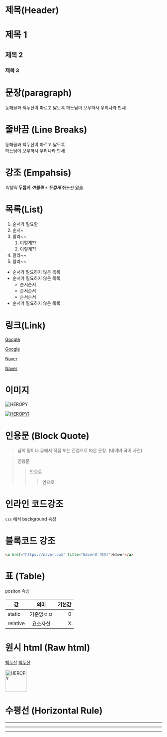 # 제목(Header)

# 제목 1
## 제목 2
### 제목 3


# 문장(paragraph)

동해물과 백두산이 마르고 닳도록
하느님이 보우하사 우리나라 만세

# 줄바끔 (Line Breaks)
동해물과 백두산이 마르고 닳도록 <br />
하느님이 보우하사 우리나라 만세　　

# 강조 (Empahsis)
_이텔릭_
**두껍게**
**_이텔릭 + 두껍게_**
~~취소선~~
<u>밑줄</u>

# 목록(List)

1. 순서가 필요함
1. 순서~
1. 랄라~~
    1. 이렇게??
    1. 이렇게??
1. 랄라~~
1. 랄라~~

- 순서가 필요하지 않은 목록
- 순서가 필요하지 않은 목록
    - 순서순서
    - 순서순서
    - 순서순서
- 순서가 필요하지 않은 목록

# 링크(Link)
<a href="https://google.com">Google</a>

[Google](https://google.com)


<a href="https://naver.com" title="Naver로 이동!">Naver</a>

[Naver](https://naver.com "Naver로 이동!")


# 이미지 
![HEROPY](https://heropy.blog/css/images/logo.png)


[![HEROPY](https://heropy.blog/css/images/logo.png)](https://heropy.blog/)]

# 인용문 (Block Quote)
> 남의 말이나 글에서 직접 또는 간접으로 따온 문장. 
> (네이버 국어 사전)

> 인용문
>> 안으로 
>>> 안으로 


# 인라인 코드강조 
`css` 에서 background 속성


# 블록코드 강조
```html
<a href="https://naver.com" title="Naver로 이동!">Naver</a>
```

# 표 (Table)
positon 속성

값 | 의미 | 기본값
-- | :--: | --:
static | 기준없ㅇㅁ | 0
relative | 요소자신 | X


# 원시 html (Raw html)
<u>백두산</u>
<span style="text-decoration: underline;">백두산</span>

<img width="70" src="https://heropy.blog/css/images/logo.png" alt="HEROPY">

# 수평선 (Horizontal Rule)
---
***
___